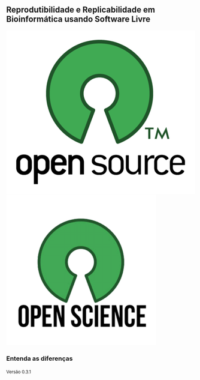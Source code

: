 ## Reprodutibilidade e Replicabilidade em Bioinformática usando Software Livre

![logo-opensource](img/logos/opensource.png) <!-- .element: class="no-border no-background" -->
![logo-openscience](img/logos/openscience.png) <!-- .element: class="no-border no-background" -->

### Entenda as diferenças

<small>Versão 0.3.1</small>
